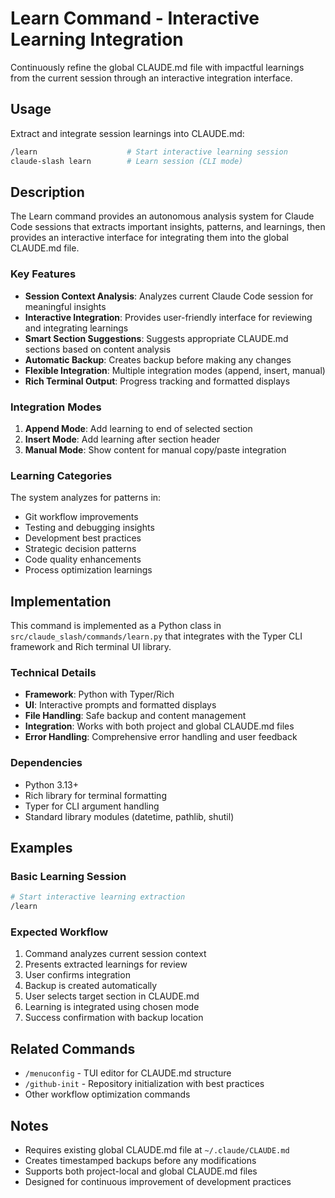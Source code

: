# Learn Command - Interactive Learning Integration

Continuously refine the global CLAUDE.md file with impactful learnings from the current session through an interactive integration interface.

## Usage

Extract and integrate session learnings into CLAUDE.md:

```bash
/learn                    # Start interactive learning session
claude-slash learn        # Learn session (CLI mode)
```

## Description

The Learn command provides an autonomous analysis system for Claude Code sessions that extracts important insights, patterns, and learnings, then provides an interactive interface for integrating them into the global CLAUDE.md file.

### Key Features

- **Session Context Analysis**: Analyzes current Claude Code session for meaningful insights
- **Interactive Integration**: Provides user-friendly interface for reviewing and integrating learnings
- **Smart Section Suggestions**: Suggests appropriate CLAUDE.md sections based on content analysis
- **Automatic Backup**: Creates backup before making any changes
- **Flexible Integration**: Multiple integration modes (append, insert, manual)
- **Rich Terminal Output**: Progress tracking and formatted displays

### Integration Modes

1. **Append Mode**: Add learning to end of selected section
2. **Insert Mode**: Add learning after section header
3. **Manual Mode**: Show content for manual copy/paste integration

### Learning Categories

The system analyzes for patterns in:
- Git workflow improvements
- Testing and debugging insights
- Development best practices
- Strategic decision patterns
- Code quality enhancements
- Process optimization learnings

## Implementation

This command is implemented as a Python class in `src/claude_slash/commands/learn.py` that integrates with the Typer CLI framework and Rich terminal UI library.

### Technical Details

- **Framework**: Python with Typer/Rich
- **UI**: Interactive prompts and formatted displays
- **File Handling**: Safe backup and content management
- **Integration**: Works with both project and global CLAUDE.md files
- **Error Handling**: Comprehensive error handling and user feedback

### Dependencies

- Python 3.13+
- Rich library for terminal formatting
- Typer for CLI argument handling
- Standard library modules (datetime, pathlib, shutil)

## Examples

### Basic Learning Session
```bash
# Start interactive learning extraction
/learn
```

### Expected Workflow
1. Command analyzes current session context
2. Presents extracted learnings for review
3. User confirms integration
4. Backup is created automatically
5. User selects target section in CLAUDE.md
6. Learning is integrated using chosen mode
7. Success confirmation with backup location

## Related Commands

- `/menuconfig` - TUI editor for CLAUDE.md structure
- `/github-init` - Repository initialization with best practices
- Other workflow optimization commands

## Notes

- Requires existing global CLAUDE.md file at `~/.claude/CLAUDE.md`
- Creates timestamped backups before any modifications
- Supports both project-local and global CLAUDE.md files
- Designed for continuous improvement of development practices
